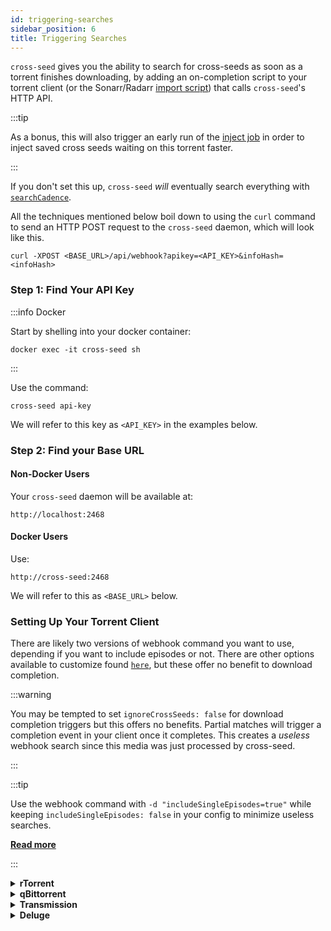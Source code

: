 ```yaml
---
id: triggering-searches
sidebar_position: 6
title: Triggering Searches
---
```


`cross-seed` gives you the ability to search for cross-seeds as soon as a torrent
finishes downloading, by adding an on-completion script to your torrent client
(or the Sonarr/Radarr
[import script](https://gist.github.com/zakkarry/ddc337a37b038cb84e6248fe8adebb46))
that calls `cross-seed`'s HTTP API.

:::tip

As a bonus, this will also trigger an early run of the
[inject job](./injection.md#manual-or-scheduled-injection) in order
to inject saved cross seeds waiting on this torrent faster.

:::

If you don't set this up, `cross-seed` _will_ eventually search everything
with [`searchCadence`](../basics/options.md#searchcadence).

All the techniques mentioned below boil down to using the `curl` command to send
an HTTP POST request to the `cross-seed` daemon, which will look like this.

```shell
curl -XPOST <BASE_URL>/api/webhook?apikey=<API_KEY>&infoHash=<infoHash>
```

### Step 1: Find Your API Key

:::info Docker

Start by shelling into your docker container:

```shell
docker exec -it cross-seed sh
```

:::

Use the command:

```shell
cross-seed api-key
```

We will refer to this key as `<API_KEY>` in the examples below.

### Step 2: Find your Base URL

#### Non-Docker Users

Your `cross-seed` daemon will be available at:

```shell
http://localhost:2468
```

#### Docker Users

Use:

```shell
http://cross-seed:2468
```

We will refer to this as `<BASE_URL>` below.

### Setting Up Your Torrent Client

There are likely two versions of webhook command you want to use, depending
if you want to include episodes or not. There are other options available to
customize found [`here`](../reference/api.md#request-payload), but these offer
no benefit to download completion.

:::warning

You may be tempted to set `ignoreCrossSeeds: false` for download completion triggers
but this offers no benefits. Partial matches will trigger a completion event in your
client once it completes. This creates a _useless_ webhook search since this media
was just processed by cross-seed.

:::

:::tip

Use the webhook command with `-d "includeSingleEpisodes=true"` while keeping
`includeSingleEpisodes: false` in your config to minimize useless searches.

[**Read more**](../v6-migration.md#updated-includesingleepisodes-behavior)

:::

<details>
<summary><strong>rTorrent</strong></summary>

1. Create a script named `rtorrent-cross-seed.sh`, replacing `<BASE_URL>` and
   `<API_KEY>` with the correct values from above:
    ```shell
    #!/bin/sh
    curl -XPOST <BASE_URL>/api/webhook?apikey=<API_KEY> -d "infoHash=$2" -d "includeSingleEpisodes=true"
    ```

    OR

    ```shell
    #!/bin/sh
    curl -XPOST <BASE_URL>/api/webhook?apikey=<API_KEY> -d "infoHash=$2"
    ```
2. Make it executable:
    ```shell
    chmod +x rtorrent-cross-seed.sh
    ```
3. Add to `.rtorrent.rc`:
    ```shell
    echo 'method.insert=d.data_path,simple,"if=(d.is_multi_file),(cat,(d.directory),/),(cat,(d.directory),/,(d.name))"' >> .rtorrent.rc
    echo 'method.set_key=event.download.finished,cross_seed,"execute={'`pwd`/rtorrent-cross-seed.sh',$d.name=,$d.hash=,$d.data_path=}"' >> .rtorrent.rc
    ```
4. Restart rTorrent.

</details>

<details>
<summary><strong>qBittorrent</strong></summary>

1. Go to Tools > Options > Downloads.
2. Enable **Run external program on torrent completion**, replacing `<BASE_URL>`
   and `<API_KEY>` with the correct values from above:
    ```shell
    curl -XPOST <BASE_URL>/api/webhook?apikey=<API_KEY> -d "infoHash=%I" -d "includeSingleEpisodes=true"
    ```

    OR

    ```shell
    curl -XPOST <BASE_URL>/api/webhook?apikey=<API_KEY> -d "infoHash=%I"
    ```

</details>

<details>
<summary><strong>Transmission</strong></summary>

1. Create `transmission-cross-seed.sh`, replacing `<BASE_URL>` and `<API_KEY>`
   with the correct values from above:
    ```shell
    #!/bin/sh
    curl -XPOST <BASE_URL>/api/webhook?apikey=<API_KEY> -d "infoHash=$TR_TORRENT_HASH" -d "includeSingleEpisodes=true"
    ```

    OR

    ```shell
    #!/bin/sh
    curl -XPOST <BASE_URL>/api/webhook?apikey=<API_KEY> -d "infoHash=$TR_TORRENT_HASH"
    ```
2. Make it executable:
    ```shell
    chmod +x transmission-cross-seed.sh
    ```
3. In **Settings** > **Transfers** > **Management**, select the script in the
   "Call script when download completes" menu item.

</details>

<details>
<summary><strong>Deluge</strong></summary>

1. Create a file called `deluge-cross-seed.sh`, replacing `<BASE_URL>` and
   `<API_KEY>` with the correct values from above:
    ```shell
    #!/bin/bash
    infoHash=$1
    name=$2
    path=$3
    curl -XPOST <BASE_URL>/api/webhook?apikey=<API_KEY> -d "infoHash=$infoHash" -d "includeSingleEpisodes=true"
    ```

    OR

    ```shell
    #!/bin/bash
    infoHash=$1
    name=$2
    path=$3
    curl -XPOST <BASE_URL>/api/webhook?apikey=<API_KEY> -d "infoHash=$infoHash"
    ```

2. Make the script executable:

    ```shell
    chmod +x deluge-cross-seed.sh
    ```

3. In Deluge:
    - Enable the Execute plugin
    - Under **Add Command**, select the event **Torrent Complete** and input:
      `/path/to/deluge-cross-seed.sh` - Press **Add** and **Apply**
    - Restart your Deluge client/daemon

</details>
